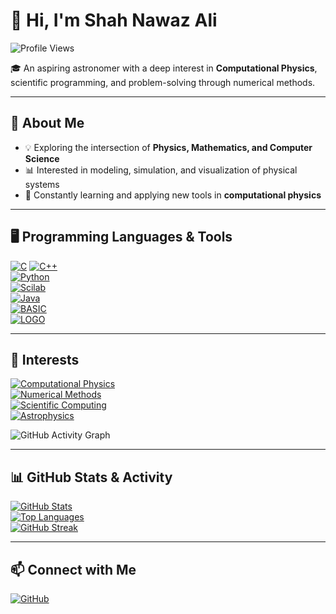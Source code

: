 # 👋 Hi, I'm Shah Nawaz Ali  

![Profile Views](https://komarev.com/ghpvc/?username=ShahNawazAli07655&label=Profile%20Views&color=blue&style=for-the-badge)

🎓 An aspiring astronomer with a deep interest in **Computational Physics**, scientific programming, and problem-solving through numerical methods.  

---

## 🔭 About Me  
- 💡 Exploring the intersection of **Physics, Mathematics, and Computer Science**  
- 📊 Interested in modeling, simulation, and visualization of physical systems  
- 🌱 Constantly learning and applying new tools in **computational physics**  

---

## 🖥️ Programming Languages & Tools  

[![C](https://img.shields.io/badge/C-00599C?style=for-the-badge&logo=c&logoColor=white)](https://en.wikipedia.org/wiki/C_(programming_language))  
[![C++](https://img.shields.io/badge/C++-00599C?style=for-the-badge&logo=cplusplus&logoColor=white)](https://isocpp.org/)  
[![Python](https://img.shields.io/badge/Python-3776AB?style=for-the-badge&logo=python&logoColor=white)](https://www.python.org/)  
[![Scilab](https://img.shields.io/badge/Scilab-742774?style=for-the-badge&logo=scilab&logoColor=white)](https://www.scilab.org/)  
[![Java](https://img.shields.io/badge/Java-007396?style=for-the-badge&logo=java&logoColor=white)](https://www.java.com/)  
[![BASIC](https://img.shields.io/badge/BASIC-6E4C13?style=for-the-badge&logo=codeforces&logoColor=white)](https://en.wikipedia.org/wiki/BASIC)  
[![LOGO](https://img.shields.io/badge/LOGO-4B0082?style=for-the-badge&logoColor=white)](https://en.wikipedia.org/wiki/Logo_(programming_language))  

---

## 🚀 Interests  

[![Computational Physics](https://img.shields.io/badge/Computational%20Physics-1E90FF?style=for-the-badge&logo=atom&logoColor=white)](https://en.wikipedia.org/wiki/Computational_physics)  
[![Numerical Methods](https://img.shields.io/badge/Numerical%20Methods-008000?style=for-the-badge&logo=matrix&logoColor=white)](https://en.wikipedia.org/wiki/Numerical_analysis)  
[![Scientific Computing](https://img.shields.io/badge/Scientific%20Computing-FF4500?style=for-the-badge&logo=scipy&logoColor=white)](https://en.wikipedia.org/wiki/Scientific_computing)  
[![Astrophysics](https://img.shields.io/badge/Astrophysics-800080?style=for-the-badge&logo=starship&logoColor=white)](https://en.wikipedia.org/wiki/Astrophysics)  

![GitHub Activity Graph](https://activity-graph.herokuapp.com/graph?username=ShahNawazAli07655&theme=react-dark)

---

## 📊 GitHub Stats & Activity  

[![GitHub Stats](https://github-readme-stats.vercel.app/api?username=ShahNawazAli07655&show_icons=true&theme=tokyonight)](https://github.com/ShahNawazAli07655)  
[![Top Languages](https://github-readme-stats.vercel.app/api/top-langs/?username=ShahNawazAli07655&layout=compact&theme=tokyonight)](https://github.com/ShahNawazAli07655)  
[![GitHub Streak](https://github-readme-streak-stats.herokuapp.com/?user=ShahNawazAli07655&theme=tokyonight)](https://git.io/streak-stats)  


---

## 📫 Connect with Me  

[![GitHub](https://img.shields.io/badge/GitHub-100000?style=for-the-badge&logo=github&logoColor=white)](https://github.com/ShahNawazAli07655)  
